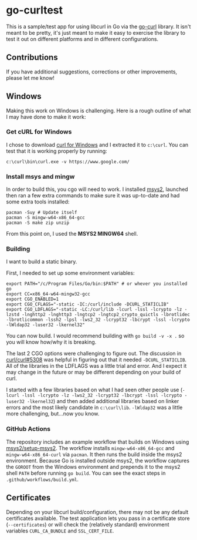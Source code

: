 # go-curltest
This is a sample/test app for using libcurl in Go via the [go-curl](https://github.com/andelf/go-curl) library. It isn't meant to be pretty, it's just meant to make it easy to exercise the library to test it out on different platforms and in different configurations.

## Contributions

If you have additional suggestions, corrections or other improvements, please let me know!

## Windows
Making this work on Windows is challenging. Here is a rough outline of what I may have done to make it work:

### Get cURL for Windows
I chose to download [curl for Windows](https://curl.se/windows/) and I extracted it to `c:\curl`. You can test that it is working properly by running:

```
c:\curl\bin\curl.exe -v https://www.google.com/
```

### Install msys and mingw

In order to build this, you cgo will need to work. I installed [msys2](https://www.msys2.org/), launched then ran a few extra commands to make sure it was up-to-date and had some extra tools installed:

```shell
pacman -Suy # Update itself
pacman -S mingw-w64-x86_64-gcc
pacman -S make zip unzip
```

From this point on, I used the **MSYS2 MINGW64** shell.

### Building

I want to build a static binary.

First, I needed to set up some environment variables:

```shell
export PATH="/c/Program Files/Go/bin:$PATH" # or whever you installed go
export CC=x86_64-w64-mingw32-gcc
export CGO_ENABLED=1
export CGO_CFLAGS="-static -IC:/curl/include -DCURL_STATICLIB"
export CGO_LDFLAGS="-static -LC:/curl/lib -lcurl -lssl -lcrypto -lz -lzstd -lnghttp2 -lnghttp3 -lngtcp2 -lngtcp2_crypto_quictls -lbrotlidec -lbrotlicommon -lssh2 -lpsl -lws2_32 -lcrypt32 -lbcrypt -lssl -lcrypto -lWldap32 -luser32 -lkernel32"
```

You can now build. I would recommend building with `go build -v -x .` so you will know how/why it is breaking.

The last 2 CGO options were challenging to figure out. The discussion in [curl/curl#5308](https://github.com/curl/curl/issues/5308) was helpful in figuring out that it needed `-DCURL_STATICLIB`. All of the libraries in the LDFLAGS was a little trial and error. And I expect it may change in the future or may be different depending on your build of curl.

I started with a few libraries based on what I had seen other people use (`-lcurl -lssl -lcrypto -lz -lws2_32 -lcrypt32 -lbcrypt -lssl -lcrypto -luser32 -lkernel32`) and then added additional libraries based on linker errors and the most likely candidate in `c:\curl\lib`. `-lWldap32` was a little more challenging, but...now you know.

### GitHub Actions

The repository includes an example workflow that builds on Windows using
[msys2/setup-msys2](https://github.com/msys2/setup-msys2). The workflow installs
`mingw-w64-x86_64-gcc` and `mingw-w64-x86_64-curl` via `pacman`. It then runs the
build inside the msys2 environment. Because Go is installed outside msys2, the
workflow captures the `GOROOT` from the Windows environment and prepends it to
the msys2 shell `PATH` before running `go build`. You can see the exact steps in
`.github/workflows/build.yml`.

## Certificates

Depending on your libcurl build/configuration, there may not be any default certificates available. The test application lets you pass in a certificate store (`--certificates`) or will check the (relatively standard) environment variables `CURL_CA_BUNDLE` and `SSL_CERT_FILE`.

